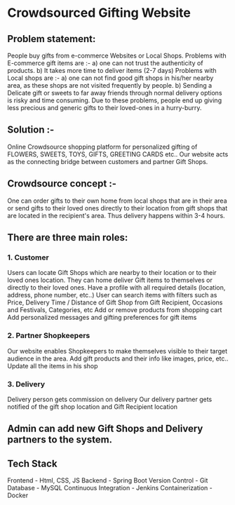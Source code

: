 # Crowdsourced Gifting Website

## Problem statement: 
People buy gifts from e-commerce Websites or Local Shops. 
Problems with E-commerce gift items are :- 
a) one can not trust the authenticity of products. 
b) It takes more time to deliver items (2-7 days)
Problems with Local shops are :- 
a) one can not find good gift shops in his/her nearby area, as these shops are not visited frequently by people.
b) Sending a Delicate gift or sweets to far away friends through normal delivery options is risky and time consuming.
Due to these problems, people end up giving less precious and generic gifts to their loved-ones in a hurry-burry.

## Solution :- 
Online Crowdsource shopping platform for personalized gifting of  FLOWERS, SWEETS, TOYS, GIFTS, GREETING CARDS etc.. Our website acts as the connecting bridge between customers and partner Gift Shops.

## Crowdsource concept :- 
One can order gifts to their own home from local shops that are in their area or send gifts to their loved ones directly to their location from gift shops that are located in the recipient's area. Thus delivery happens within 3-4 hours.

## There are three main roles: 
### 1. Customer 
Users can locate Gift Shops which are nearby to their location or to their loved ones location. 
They can home deliver Gift items to themselves or directly to their loved ones.
Have a profile with all required details (location, address, phone number, etc..)
User can search items with filters such as Price, Delivery Time / Distance of Gift Shop from Gift Recipient, Occasions and Festivals, Categories, etc
Add or remove products from shopping cart
Add personalized messages and gifting preferences for gift items
### 2. Partner Shopkeepers 
Our website enables Shopkeepers to make themselves visible to their target audience in the area.
Add gift products and their info like images, price, etc..
Update all the items in his shop
### 3. Delivery 
Delivery person gets commission on delivery
Our delivery partner gets notified of the gift shop location and Gift Recipient location

## Admin can add new Gift Shops and Delivery partners to the system.

## Tech Stack

Frontend - Html, CSS, JS
Backend - Spring Boot 
Version Control - Git
Database - MySQL
Continuous Integration - Jenkins
Containerization - Docker
